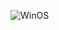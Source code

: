 ![WinOS](https://github.com/yuankong666/Ultimate-RAT-Collection/assets/128066597/48618b3d-2a25-46ba-9af2-fb1d1b841540)
